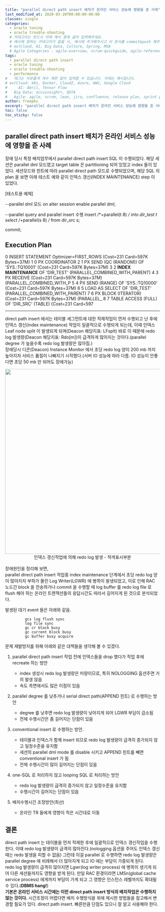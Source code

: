 ```yaml
---
title: "parallel direct path insert 배치가 온라인 서비스 성능에 영향을 준 사례"
last_modified_at: 2020-03-20T00:00:00-00:00
classes: single
categories:
  - oracle tuning
  - oracle trouble-shooting
  # 카테고리는 반드시 아래 예시 중에 골라 입력해주세요.
  # 예시에 원하는 카테고리가 없을 시, 예시에 추가해주시고 이 문서를 commit&push 해주세요.
  # ex)Cloud, AI, Big Data, Culture, Spring, MSA
  # Agile Categories : agile-overview, scrum-quickguide, agile-reference, agile-practices, agile-thingy
tags:
  - parallel direct path insert
  - oracle tuning
  - oracle trouble-shooting
  - performance
#	태그는 자유롭게 개수 제한 없이 입력할 수 있습니다. 아래는 예시입니다.
# ex)Cloud: k8s, Docker, CloudZ, Azure, AWS, Google Cloud
#	  AI: Abril, Tensor Flow
#   Big Data: accuinsight+, QUTA
#   Agile: agile, scrum, lean, jira, confluence, release plan, sprint plan, backlog, review, retrospective, scrum master, product owner, scrum team, dev team,
author: freepks
excerpt: "parallel direct path insert 배치가 온라인 서비스 성능에 영향을 준 사례"
toc: false 
toc_sticky: false
---
```


## parallel direct path insert 배치가 온라인 서비스 성능에 영향을 준 사례

장애 당시 특정 배치업무에서 parallel direct path insert SQL 이 수행되었다.
해당 세션은 parallel dml 모드였고 target table 은 partitioning 되어 있었고 index 들이 있었다.
세션모드와 힌트에 따라 parallel direct path 모드로 수행되었으며, 해당 SQL 의 plan 을 보면 아래 테스트 예와 같이 인덱스 갱신(INDEX MAINTENANCE) step 이 있었다. 


[테스트용 예제]

--parallel dml 모드 on
alter session enable parallel dml;

--parallel query and parallel insert 수행
insert /*+parallel(t 8) */ into dir_test t
select /*+parallel(s 8) */* from dir_src s;

commit;


Execution Plan
-----------------------------------------------------------
   0      INSERT STATEMENT Optimizer=FIRST_ROWS (Cost=231 Card=597K Bytes=37M)
   1    0   PX COORDINATOR
   2    1     PX SEND (QC (RANDOM)) OF 'SYS.:TQ10001' (Cost=231 Card=597K Bytes=37M) 
   3    2       **INDEX MAINTENANCE** OF 'DIR_TEST' (PARALLEL_COMBINED_WITH_PARENT)
   4    3         PX RECEIVE (Cost=231 Card=597K Bytes=37M) (PARALLEL_COMBINED_WITH_P
   5    4           PX SEND (RANGE) OF 'SYS.:TQ10000' (Cost=231 Card=597K Bytes=37M) 
   6    5             LOAD AS SELECT OF 'DIR_TEST' (PARALLEL_COMBINED_WITH_PARENT)
   7    6               PX BLOCK (ITERATOR) (Cost=231 Card=597K Bytes=37M) (PARALLEL_
   8    7                 TABLE ACCESS (FULL) OF 'DIR_SRC' (TABLE) (Cost=231 Card=597

-----------------------------------------------------------

direct path insert 에서는 테이블 세그먼트에 대한 적재작업이 먼저 수행되고 난 후에 인덱스 갱신(index maintenance) 작업이 일괄적으로 수행되게 되는데, 이때 인덱스 Leaf node split 이 발생되게 되며(Deacon 해당지표: LFsplt) 바로 이 때문에 redo log 발생량(Deacon 해당지표: Rdo[m])이 급격하게 많아지는 것이다.(parallel degree 가 높을수록 redo log 발생량은 많아짐.)<br/>
장애당시 디콘(Deacon) Instance Monitor 에서 초당 redo log 양이 200 mb 까지 높아지자 서비스 품질이 나빠지기 시작했다.(서버 IO 성능에 따라 다름. IO 성능이 안좋다면 초당 50 mb 만 되어도 장애가능)
<br/>

<center><img src="https://freepks.github.io/images/index_maintenance_부하.PNG" width="600"></center>

<center>인덱스 갱신작업에 의해 redo log 발생 - 적색표시부분</center>

<br/>
장애원인을 정리해 보면,<br/>
parallel direct path insert 작업중 index maintenance 단계에서 초당 redo log 양이 많아지자 부하가 몰린 Log Writer(LGWR) 에 병목이 발생되었고, 이로 인해 RAC 노드간 block 을 전송하거나 commit 을 수행할 때 log buffer 를 redo log file 로 flush 해야 하는 온라인 트랜잭션들의 응답시간도 따라서 길어지게 된 것으로 분석되었다.

발생된 대기 event 들은 아래와 같음.

             gcs log flush sync
             log file sync
             gc cr block busy
             gc current block busy
             gc buffer busy acquire

문제 재발방지를 위해 아래와 같은 대책들을 생각해 볼 수 있겠다.

1. parallel direct path insert 작업 전에 인덱스들을 drop 했다가 작업 후에 recreate 하는 방안

   - index 생성시 redo log 발생량은 미량이므로, 특히 NOLOGGING 옵션주면 거의 발생 않음
   - 속도 측면에서도 많은 이점이 있음

2. parallel degree 를 낮추거나 serial direct path(APPEND 힌트) 로 수행하는 방안

   - degree 를 낮추면 redo log 발생량이 낮아지게 되어 LGWR 부담이 감소됨
   - 전체 수행시간은 좀 길어지는 단점이 있음

3. conventional insert 로 수행하는 방안.

   - 테이블과 인덱스가 함께 insert 되므로 redo log 발생량이 급격히 증가되지 않고 일정수준을 유지함
   - 세션의 parallel dml mode 를 disable 시키고 APPEND 힌트를 빼면 conventional insert 가 됨
   - 전체 수행시간이 많이 길어지는 단점이 있음
   
4. one-SQL 로 처리하지 않고 looping SQL 로 처리하는 방안

   - redo log 발생량이 급격히 증가되지 않고 일정수준을 유지함
   - 수행시간이 길어지는 단점이 있음 

5. 배치수행시간 조정방안(최선)

   - 온라인 TR 들에게 영향이 적은 시간대로 이동

## 결론

direct path insert 는 테이블을 먼저 적재한 후에 일괄적으로 인덱스 갱신작업을 수행한다. 이때 redo log 발생량이 급격히 많아진다.(nologging 옵션을 주어도 인덱스 갱신때는 redo 발생을 피할 수 없음)
그런데 이걸 parallel 로 수행하면 redo log 발생량은 parallel degree 에 비례해서 더 많아지게 되고 IO 에는 부담이 가중되게 된다.<br/>
redo log 발생량이 급격히 많아지면 Lgwr(log writer process) 에 병목이 생기게 되어 다른 세션들까지도 영향을 받게 된다. 만일 RAC 환경이라면 LMSn(global cache service process) 에게까지 부담이 가게 되고 그 영향은 인스턴스 레벨까지도 확대될 수 있다.(**DBMS hang!**)<br/>
**기본은 온라인 서비스 시간에는 이런 direct path insert 방식의 배치작업은 수행하지 않는 것이다.** 시간조정이 어렵다면 배치 수행방식을 위에 제시한 방법들을 참고해서 변경할 필요가 있다.
direct path insert. 빠른만큼 단점도 있으니 잘 알고 사용해야 한다.

